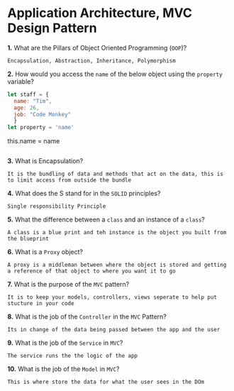 # Application Architecture, MVC Design Pattern

**1.** What are the Pillars of Object Oriented Programming (`OOP`)?
<!-- enter you answer in the space below -->
```
Encapsulation, Abstraction, Inheritance, Polymorphism

```
**2.** How would you access the `name` of the below object using the `property` variable?
```js
let staff = {
  name: "Tim",
  age: 26,
  job: "Code Monkey"
  }
let property = 'name'
```
this.name = name
```

```
**3.** What is Encapsulation?
<!-- enter you answer in the space below -->
```
It is the bundling of data and methods that act on the data, this is to limit access from outside the bundle
```
**4.** What does the S stand for in the `SOLID` principles?
<!-- enter you answer in the space below -->
```
Single responsibility Principle
```
**5.** What the difference between a `class` and an instance of a `class`?
<!-- enter you answer in the space below -->
```
A class is a blue print and teh instance is the object you built from the blueprint
```
**6.** What is a `Proxy` object?
<!-- enter you answer in the space below -->
```
A proxy is a middleman between where the object is stored and getting a reference of that object to where you want it to go
```

**7.** What is the purpose of the `MVC` pattern?
<!-- enter you answer in the space below -->
```
It is to keep your models, controllers, views seperate to help put stucture in your code
```
**8.** What is the job of the `Controller` in the `MVC` Pattern?
<!-- enter you answer in the space below -->
```
Its in change of the data being passed between the app and the user
```

**9.** What is the job of the `Service` in `MVC`?
<!-- enter you answer in the space below -->
```
The service runs the the logic of the app
```
**10.** What is the job of the `Model` in `MVC`?
<!-- enter you answer in the space below -->
```
This is where store the data for what the user sees in the DOm
```

